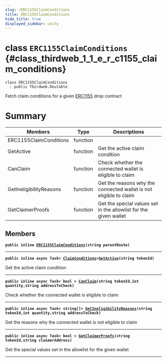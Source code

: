 ```yaml
---
slug: /ERC1155ClaimConditions
title: ERC1155ClaimConditions
hide_title: true
displayed_sidebar: unity
---
```


# class `ERC1155ClaimConditions` {#class_thirdweb_1_1_e_r_c1155_claim_conditions}

```
class ERC1155ClaimConditions
  : public Thirdweb.Routable
```

Fetch claim conditions for a given [ERC1155](docs/unity/ERC1155.md#class_thirdweb_1_1_e_r_c1155) drop contract

# Summary

| Members                 | Type     | Descriptions                                                      |
| ----------------------- | -------- | ----------------------------------------------------------------- |
| ERC1155ClaimConditions  | function |                                                                   |
| GetActive               | function | Get the active claim condition                                    |
| CanClaim                | function | Check whether the connected wallet is eligible to claim           |
| GetIneligibilityReasons | function | Get the reasons why the connected wallet is not eligible to claim |
| GetClaimerProofs        | function | Get the special values set in the allowlist for the given wallet  |

## Members

**`public inline `[`ERC1155ClaimConditions`](#class_thirdweb_1_1_e_r_c1155_claim_conditions_1a56d86a9c9855fb91895d7a3dbaae2185)`(string parentRoute)`**

---

**`public inline async Task< `[`ClaimConditions`](docs/unity/ClaimConditions.md#class_thirdweb_1_1_claim_conditions)`>`[`GetActive`](#class_thirdweb_1_1_e_r_c1155_claim_conditions_1a4a260b29d5437ffe5faa86c68f736740)`(string tokenId)`**

Get the active claim condition

---

**`public inline async Task< bool > `[`CanClaim`](#class_thirdweb_1_1_e_r_c1155_claim_conditions_1a22575b16104b3f1808755f2c3532d7c9)`(string tokenId,int quantity,string addressToCheck)`**

Check whether the connected wallet is eligible to claim

---

**`public inline async Task< string[]> `[`GetIneligibilityReasons`](#class_thirdweb_1_1_e_r_c1155_claim_conditions_1a85344a89b01f9705f6cbfdcc75c2a8df)`(string tokenId,int quantity,string addressToCheck)`**

Get the reasons why the connected wallet is not eligible to claim

---

**`public inline async Task< bool > `[`GetClaimerProofs`](#class_thirdweb_1_1_e_r_c1155_claim_conditions_1a068cd91bf3040bce3a00410467e3706a)`(string tokenId,string claimerAddress)`**

Get the special values set in the allowlist for the given wallet

---
